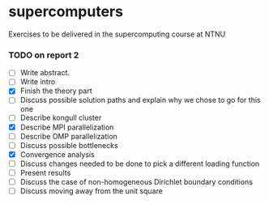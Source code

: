 # supercomputers
Exercises to be delivered in the supercomputing course at NTNU

### TODO on report 2

- [ ] Write abstract.
- [ ] Write intro
- [x] Finish the theory part
- [ ] Discuss possible solution paths and explain why we chose to go for this one
- [ ] Describe kongull cluster
- [x] Describe MPI parallelization
- [ ] Describe OMP parallelization
- [ ] Discuss possible bottlenecks
- [x] Convergence analysis
- [ ] Discuss changes needed to be done to pick a different loading function
- [ ] Present results
- [ ] Discuss the case of non-homogeneous Dirichlet boundary conditions
- [ ] Discuss moving away from the unit square
